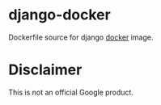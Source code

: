 django-docker
============

Dockerfile source for django [docker](https://docker.io) image.

# Disclaimer

This is not an official Google product.
